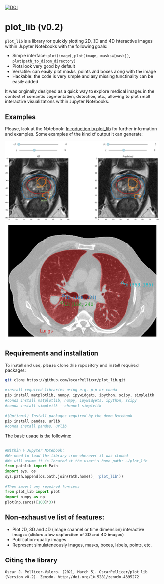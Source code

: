 [![DOI](https://zenodo.org/badge/324881519.svg)](https://zenodo.org/badge/latestdoi/324881519)
# plot_lib (v0.2)

`plot_lib` is a library for quickly plotting 2D, 3D and 4D interactive images within Jupyter Notebooks with the following goals: 
 - Simple interface: `plot(image)`, `plot(image, masks=[mask])`, `plot(path_to_dicom_directory)`
 - Plots look very good by default
 - Versatile: can easily plot masks, points and boxes along with the image
 - Hackable: the code is very simple and any missing functinality can be easily added

It was originally designed as a quick way to explore medical images in the context of semantic segmentation, detection, etc., allowing to plot small interactive visualizations within Jupyter Notebooks.

## Examples
Please, look at the Notebook: [Introduction to plot_lib](Introduction%20to%20plot_lib.ipynb) for further information and examples. Some examples of the kind of output it can generate:

![Example 1](./media/example_1.png "Example 1")
![Example 2](./media/example_2.png "Example 2")

## Requirements and installation
To install and use, please clone this repository and install required packages:
```bash
git clone https://github.com/OscarPellicer/plot_lib.git

#Install required libraries using e.g. pip or conda
pip install matplotlib, numpy, ipywidgets, ipython, scipy, simpleitk
#conda install matplotlib, numpy, ipywidgets, ipython, scipy
#conda install simpleitk --channel simpleitk

#(Optional) Install packages required by the demo Notebook
pip install pandas, urlib
#conda install pandas, urlib

```

The basic usage is the following:
```python

#Within a Jupyter Notebook:
#We need to load the library from wherever it was cloned
#We will asume it is located at the users's home path: ~/plot_lib
from pathlib import Path
import sys, os
sys.path.append(os.path.join(Path.home(), 'plot_lib'))

#Then import any required funtions
from plot_lib import plot
import numpy as np
plot(np.zeros([100]*3))
```

## Non-exhaustive list of features:
 * Plot 2D, 3D and 4D (image channel or time dimension) interactive images (sliders allow exploration of 3D and 4D images)
 * Publication-quality images
 * Represent simulateneously images, masks, boxes, labels, points, etc.

## Citing the library
```
Oscar J. Pellicer-Valero. (2021, March 5). OscarPellicer/plot_lib (Version v0.2). Zenodo. http://doi.org/10.5281/zenodo.4395272
```
